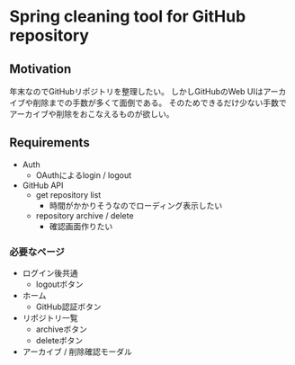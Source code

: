 # Spring cleaning tool for GitHub repository

## Motivation

年末なのでGitHubリポジトリを整理したい。
しかしGitHubのWeb UIはアーカイブや削除までの手数が多くて面倒である。
そのためできるだけ少ない手数でアーカイブや削除をおこなえるものが欲しい。

## Requirements

- Auth
  - OAuthによるlogin / logout
- GitHub API
  - get repository list
    - 時間がかかりそうなのでローディング表示したい
  - repository archive / delete
    - 確認画面作りたい

### 必要なページ

- ログイン後共通
  - logoutボタン
- ホーム
  - GitHub認証ボタン
- リポジトリ一覧
  - archiveボタン
  - deleteボタン
- アーカイブ / 削除確認モーダル
